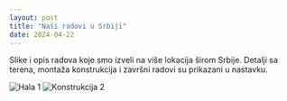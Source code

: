 ```yaml
---
layout: post
title: "Naši radovi u Srbiji"
date: 2024-04-22
---
```


Slike i opis radova koje smo izveli na više lokacija širom Srbije. Detalji sa terena, montaža konstrukcija i završni radovi su prikazani u nastavku.

![Hala 1](https://via.placeholder.com/600x400.png?text=Hala+1)
![Konstrukcija 2](https://via.placeholder.com/600x400.png?text=Konstrukcija+2)

